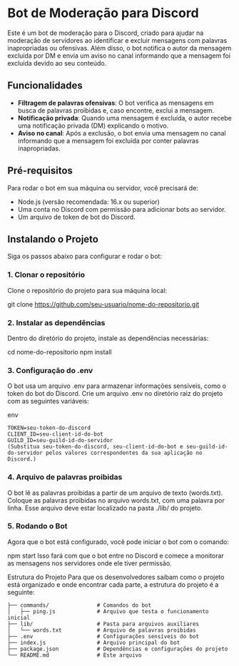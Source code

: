 # Bot de Moderação para Discord

Este é um bot de moderação para o Discord, criado para ajudar na moderação de servidores ao identificar e excluir mensagens com palavras inapropriadas ou ofensivas. Além disso, o bot notifica o autor da mensagem excluída por DM e envia um aviso no canal informando que a mensagem foi excluída devido ao seu conteúdo.

## Funcionalidades

- **Filtragem de palavras ofensivas**: O bot verifica as mensagens em busca de palavras proibidas e, caso encontre, exclui a mensagem.
- **Notificação privada**: Quando uma mensagem é excluída, o autor recebe uma notificação privada (DM) explicando o motivo.
- **Aviso no canal**: Após a exclusão, o bot envia uma mensagem no canal informando que a mensagem foi excluída por conter palavras inapropriadas.

## Pré-requisitos

Para rodar o bot em sua máquina ou servidor, você precisará de:

- Node.js (versão recomendada: 16.x ou superior)
- Uma conta no Discord com permissão para adicionar bots ao servidor.
- Um arquivo de token de bot do Discord.

## Instalando o Projeto

Siga os passos abaixo para configurar e rodar o bot:

### 1. Clonar o repositório

Clone o repositório do projeto para sua máquina local:

git clone https://github.com/seu-usuario/nome-do-repositorio.git

### 2. Instalar as dependências
Dentro do diretório do projeto, instale as dependências necessárias:

cd nome-do-repositorio
npm install
### 3. Configuração do .env
O bot usa um arquivo .env para armazenar informações sensíveis, como o token do bot do Discord. Crie um arquivo .env no diretório raiz do projeto com as seguintes variáveis:

env

```
TOKEN=seu-token-do-discord
CLIENT_ID=seu-client-id-do-bot
GUILD_ID=seu-guild-id-do-servidor
(Substitua seu-token-do-discord, seu-client-id-do-bot e seu-guild-id-do-servidor pelos valores correspondentes da sua aplicação no Discord.)
```

### 4. Arquivo de palavras proibidas
O bot lê as palavras proibidas a partir de um arquivo de texto (words.txt). Coloque as palavras proibidas no arquivo words.txt, com uma palavra por linha. Esse arquivo deve estar localizado na pasta ./lib/ do projeto.

### 5. Rodando o Bot
Agora que o bot está configurado, você pode iniciar o bot com o comando:

npm start
Isso fará com que o bot entre no Discord e comece a monitorar as mensagens nos servidores onde ele tiver permissão.

Estrutura do Projeto
Para que os desenvolvedores saibam como o projeto está organizado e onde encontrar cada parte, a estrutura do projeto é a seguinte:

```
├── commands/               # Comandos do bot
│   ├── ping.js             # Arquivo que testa o funcionamento inicial
├── lib/                    # Pasta para arquivos auxiliares
│   └── words.txt           # Arquivo de palavras proibidas
├── .env                    # Configurações sensíveis do bot
├── index.js                # Arquivo principal do bot
├── package.json            # Dependências e configurações do projeto
└── README.md               # Este arquivo
